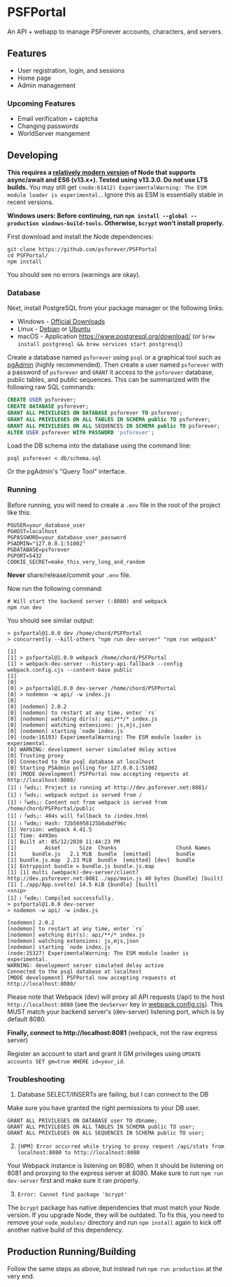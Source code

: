 # PSFPortal
An API + webapp to manage PSForever accounts, characters, and servers.

## Features
* User registration, login, and sessions
* Home page
* Admin management

### Upcoming Features
* Email verification + captcha
* Changing passwords
* WorldServer mangement

## Developing
**This requires a [relatively modern version](https://nodejs.org/en/download/current/) of Node that supports async/await and ES6 (v13.x+). Tested using v13.3.0. Do not use LTS builds.** You may still get `(node:61412) ExperimentalWarning: The ESM module loader is experimental.`. Ignore this as ESM is essentially stable in recent versions.

**Windows users: Before continuing, run `npm install --global --production windows-build-tools`. Otherwise, `bcrypt` won't install properly.**

First download and install the Node dependencies:
```
git clone https://github.com/psforever/PSFPortal
cd PSFPortal/
npm install
```

You should see no errors (warnings are okay).

### Database

Next, install PostgreSQL from your package manager or the following links:

* Windows - [Official Downloads](https://www.postgresql.org/download/windows/)
* Linux - [Debian](https://www.postgresql.org/download/linux/debian/) or [Ubuntu](https://www.postgresql.org/download/linux/ubuntu/)
* macOS - Application https://www.postgresql.org/download/ (or `brew install postgresql && brew services start postgresql`)

Create a database named `psforever` using `psql` or a graphical tool such as [pgAdmin](https://www.pgadmin.org/download/) (highly recommended).
Then create a user named `psforever` with a password of `psforever` and `GRANT` it access to the `psforever` database, public tables, and public sequences.
This can be summarized with the following raw SQL commands:

```sql
CREATE USER psforever;
CREATE DATABASE psforever;
GRANT ALL PRIVILEGES ON DATABASE psforever TO psforever;
GRANT ALL PRIVILEGES ON ALL TABLES IN SCHEMA public TO psforever;
GRANT ALL PRIVILEGES ON ALL SEQUENCES IN SCHEMA public TO psforever;
ALTER USER psforever WITH PASSWORD 'psforever';
```

Load the DB schema into the database using the command line:

```
psql psforever < db/schema.sql
```

Or the pgAdmin's "Query Tool" interface.

### Running

Before running, you will need to create a `.env` file in the root of the project like this:

```
PGUSER=your_database_user
PGHOST=localhost
PGPASSWORD=your_database_user_password
PSADMIN="127.0.0.1:51002"
PGDATABASE=psforever
PGPORT=5432
COOKIE_SECRET=make_this_very_long_and_random
```

**Never** share/release/commit your `.env` file.

Now run the following command:

```
# Will start the backend server (:8080) and webpack
npm run dev
```

You should see similar output:
```
> psfportal@1.0.0 dev /home/chord/PSFPortal
> concurrently --kill-others "npm run dev-server" "npm run webpack"

[1]
[1] > psfportal@1.0.0 webpack /home/chord/PSFPortal
[1] > webpack-dev-server --history-api-fallback --config webpack.config.cjs --content-base public
[1]
[0]
[0] > psfportal@1.0.0 dev-server /home/chord/PSFPortal
[0] > nodemon -w api/ -w index.js
[0]
[0] [nodemon] 2.0.2
[0] [nodemon] to restart at any time, enter `rs`
[0] [nodemon] watching dir(s): api/**/* index.js
[0] [nodemon] watching extensions: js,mjs,json
[0] [nodemon] starting `node index.js`
[0] (node:16193) ExperimentalWarning: The ESM module loader is experimental.
[0] WARNING: development server simulated delay active
[0] Trusting proxy
[0] Connected to the psql database at localhost
[0] Starting PSAdmin polling for 127.0.0.1:51002
[0] [MODE development] PSFPortal now accepting requests at http://localhost:8080/
[1] ℹ ｢wds｣: Project is running at http://dev.psforever.net:8081/
[1] ℹ ｢wds｣: webpack output is served from /
[1] ℹ ｢wds｣: Content not from webpack is served from /home/chord/PSFPortal/public
[1] ℹ ｢wds｣: 404s will fallback to /index.html
[1] ℹ ｢wdm｣: Hash: 72b56958125b6abdf96c
[1] Version: webpack 4.41.5
[1] Time: 4493ms
[1] Built at: 05/12/2020 11:44:23 PM
[1]         Asset      Size  Chunks                   Chunk Names
[1]     bundle.js   2.1 MiB  bundle  [emitted]        bundle
[1] bundle.js.map  2.23 MiB  bundle  [emitted] [dev]  bundle
[1] Entrypoint bundle = bundle.js bundle.js.map
[1] [1] multi (webpack)-dev-server/client?http://dev.psforever.net:8081 ./app/main.js 40 bytes {bundle} [built]
[1] [./app/App.svelte] 14.5 KiB {bundle} [built]
<snip>
[1] ℹ ｢wdm｣: Compiled successfully.
> psfportal@1.0.0 dev-server
> nodemon -w api/ -w index.js

[nodemon] 2.0.2
[nodemon] to restart at any time, enter `rs`
[nodemon] watching dir(s): api/**/* index.js
[nodemon] watching extensions: js,mjs,json
[nodemon] starting `node index.js`
(node:25327) ExperimentalWarning: The ESM module loader is experimental.
WARNING: development server simulated delay active
Connected to the psql database at localhost
[MODE development] PSFPortal now accepting requests at http://localhost:8080/
```

Please note that Webpack (dev) will proxy all API requests (/api) to the host `http://localhost:8080` (see the `devServer` key in [webpack.config.cjs](webpack.config.cjs)). This MUST match your backend server's (dev-server) listening port, which is by default 8080.

**Finally, connect to http://localhost:8081** (webpack, not the raw express server)

Register an account to start and grant it GM privileges using `UPDATE accounts SET gm=true WHERE id=your_id`.

### Troubleshooting

1. Database SELECT/INSERTs are failing, but I can connect to the DB

Make sure you have granted the right permissions to your DB user.

```
GRANT ALL PRIVILEGES ON DATABASE user TO dbname;
GRANT ALL PRIVILEGES ON ALL TABLES IN SCHEMA public TO user;
GRANT ALL PRIVILEGES ON ALL SEQUENCES IN SCHEMA public TO user;
```

2. `[HPM] Error occurred while trying to proxy request /api/stats from localhost:8080 to http://localhost:8080`

Your Webpack instance is listening on 8080, when it should be listening on 8081 and proxying to the express server at 8080. Make sure to run `npm run dev-server` first and make sure it ran properly.

3. `Error: Cannot find package 'bcrypt'`

The `bcrypt` package has native dependencies that must match your Node version. If you upgrade Node, they will be outdated. To fix this, you need to remove your `node_modules/` directory and run `npm install` again to kick off another native build of this dependency.

## Production Running/Building
Follow the same steps as above, but instead run `npm run production` at the very end.
